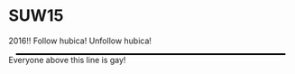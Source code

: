 # SUW15
2016!!
Follow hubica!
Unfollow hubica! 
<br><hr style="width: 95%; height: 3px; background: black; margin: 0 auto;">
Everyone above this line is gay!
